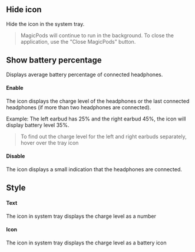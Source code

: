 ## Hide icon

Hide the icon in the system tray.

> MagicPods will continue to run in the background. To close the application, use the "Close MagicPods" button.

## Show battery percentage

Displays average battery percentage of connected headphones.

#### Enable

The icon displays the charge level of the headphones or the last connected headphones (if more than two headphones are connected).

Example: The left earbud has 25% and the right earbud 45%, the icon will display battery level 35%. 

> To find out the charge level for the left and right earbuds separately, hover over the tray icon

#### Disable

The icon displays a small indication that the headphones are connected.

## Style

#### Text

The icon in system tray displays the charge level as a number

#### Icon

The icon in system tray displays the charge level as a battery icon